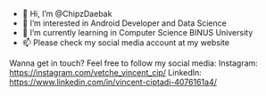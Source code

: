 - 👋 Hi, I’m @ChipzDaebak
- 👀 I’m interested in Android Developer and Data Science
- 🌱 I’m currently learning in Computer Science BINUS University
- 📫 Please check my social media account at my website

Wanna get in touch? Feel free to follow my social media:
Instagram: https://instagram.com/vetche_vincent_cip/
LinkedIn: https://www.linkedin.com/in/vincent-ciptadi-4076161a4/


<!---
ChipzDaebak/ChipzDaebak is a ✨ special ✨ repository because its `README.md` (this file) appears on your GitHub profile.
You can click the Preview link to take a look at your changes.
--->
